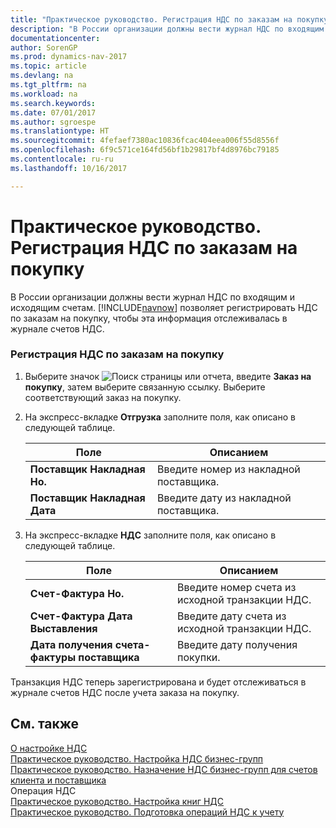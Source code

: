 ```yaml
---
title: "Практическое руководство. Регистрация НДС по заказам на покупку"
description: "В России организации должны вести журнал НДС по входящим и исходящим счетам. [!INCLUDE[navnow](../../includes/navnow_md.md)] позволяет регистрировать НДС по заказам на покупку, чтобы эта информация отслеживалась в журнале счетов НДС."
documentationcenter: 
author: SorenGP
ms.prod: dynamics-nav-2017
ms.topic: article
ms.devlang: na
ms.tgt_pltfrm: na
ms.workload: na
ms.search.keywords: 
ms.date: 07/01/2017
ms.author: sgroespe
ms.translationtype: HT
ms.sourcegitcommit: 4fefaef7380ac10836fcac404eea006f55d8556f
ms.openlocfilehash: 6f9c571ce164fd56bf1b29817bf4d8976bc79185
ms.contentlocale: ru-ru
ms.lasthandoff: 10/16/2017

---
```

# <a name="how-to-register-vat-on-purchase-orders"></a>Практическое руководство. Регистрация НДС по заказам на покупку
В России организации должны вести журнал НДС по входящим и исходящим счетам. [!INCLUDE[navnow](../../includes/navnow_md.md)] позволяет регистрировать НДС по заказам на покупку, чтобы эта информация отслеживалась в журнале счетов НДС.  
  
### <a name="to-register-vat-on-a-purchase-order"></a>Регистрация НДС по заказам на покупку  
  
1.  Выберите значок ![Поиск страницы или отчета](media/ui-search/search_small.png "Значок поиска страницы или отчета"), введите **Заказ на покупку**, затем выберите связанную ссылку. Выберите соответствующий заказ на покупку.  
  
2.  На экспресс-вкладке **Отгрузка** заполните поля, как описано в следующей таблице.  
  
    |Поле|Описанием|  
    |---------------------------------|---------------------------------------|  
    |**Поставщик Накладная Но.**|Введите номер из накладной поставщика.|  
    |**Поставщик Накладная Дата**|Введите дату из накладной поставщика.|  
  
3.  На экспресс-вкладке **НДС** заполните поля, как описано в следующей таблице.  
  
    |Поле|Описанием|  
    |---------------------------------|---------------------------------------|  
    |**Счет-Фактура Но.**|Введите номер счета из исходной транзакции НДС.|  
    |**Счет-Фактура Дата Выставления**|Введите дату счета из исходной транзакции НДС.|  
    |**Дата получения счета-фактуры поставщика**|Введите дату получения покупки.|  
  
 Транзакция НДС теперь зарегистрирована и будет отслеживаться в журнале счетов НДС после учета заказа на покупку.  
  
## <a name="see-also"></a>См. также  
 [О настройке НДС](about-setting-up-vat.md)   
 [Практическое руководство. Настройка НДС бизнес-групп](how-to-set-up-vat-business-posting-groups.md)   
 [Практическое руководство. Назначение НДС бизнес-групп для счетов клиента и поставщика](how-to-assign-vat-business-posting-groups-to-customer-accounts-and-vendor-accounts.md)   
 Операция НДС   
 [Практическое руководство. Настройка книг НДС](how-to-set-up-vat-ledgers.md)   
 [Практическое руководство. Подготовка операций НДС к учету](how-to-prepare-vat-entries-for-posting.md)
